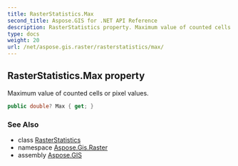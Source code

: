 ```yaml
---
title: RasterStatistics.Max
second_title: Aspose.GIS for .NET API Reference
description: RasterStatistics property. Maximum value of counted cells or pixel values.
type: docs
weight: 20
url: /net/aspose.gis.raster/rasterstatistics/max/
---
```

## RasterStatistics.Max property

Maximum value of counted cells or pixel values.

```csharp
public double? Max { get; }
```

### See Also

* class [RasterStatistics](../)
* namespace [Aspose.Gis.Raster](../../rasterstatistics/)
* assembly [Aspose.GIS](../../../)


